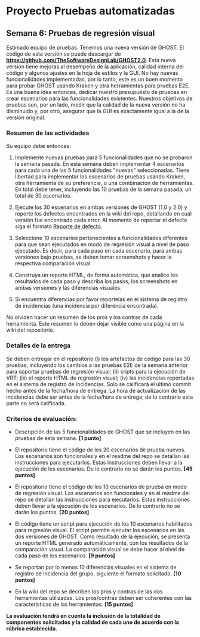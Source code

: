 
# Proyecto Pruebas automatizadas

## Semana  6: Pruebas de regresión visual

Estimado equipo de pruebas. Tenemos una nueva versión de GHOST. El código de esta versión se puede descargar de **https://github.com/TheSoftwareDesignLab/GHOST2.0**. Esta nueva versión tiene mejoras al desempeño de la aplicación, calidad interna del código y algunos ajustes en la hoja de estilos y la GUI. No hay nuevas funcionalidades implementadas, por lo tanto, este es un buen momento para probar GHOST usando Kraken y otra herramientas para pruebas E2E. Es una buena  idea  entonces, dedicar nuestro presupuesto de pruebas en crear escenarios para las funcionalidades existentes. Nuestros objetivos de pruebas son, por un lado, medir que la calidad de la nueva versión no ha disminuido y, por otro, asegurar que la GUI es exactamente igual a la de la versión original.

### Resumen de las actividades

Su equipo debe entonces:

1. Implemente nuevas pruebas para 5 funcionalidades que no se probaron la semana pasada. En esta semana deben implementar 4 escenarios para cada una de las 5 funcionalidades "nuevas" seleccionadas. Tiene libertad para implementar los escenarios de pruebas usando Kraken, otra herramienta de su preferencia, o una combinación de herramientas. En total debe tener, incluyendo  las 10 pruebas de la semana pasada, un total de 30 escenarios.

2. Ejecute los 30 escenarios en ambas versiones de GHOST (1.0  y 2.0) y reporte los defectos encontrados en la wiki del repo, detallando en cuál versión fue encontrado cada error. Al momento de reportar el defecto siga el formato [Reporte de defecto](https://thesoftwaredesignlab.github.io/AutTestingCourseraBook/templates/reporte-defecto.docx).

3. Seleccione 10 escenarios pertenecientes a funcionalidades diferentes para que sean ejecutados en modo de regresión visual a nivel de paso ejecutado. Es decir, para cada paso en cada escenario, para ambas versiones bajo pruebas, se deben tomar screenshots y hacer la respectiva comparación visual.

4. Construya un reporte HTML, de forma automática, que analice los resultados de cada paso y describa los pasos, los screenshots en ambas versiones y las diferencias visuales.

5. Si encuentra diferencias por favor repórtelas en el sistema de registro de incidencias (una incidencia por diferencia encontrada).

 No olviden hacer un resumen de los pros y los contras de cada herramienta. Este resumen lo deben dejar visible como una página en la wiki del repositorio.

### Detalles de la entrega
Se deben entregar en el repositorio (i) los artefactos de código para las 30 pruebas, incluyendo los cambios  a las pruebas E2E de la semana anterior para soportar pruebas de regresión visual; (ii) sripts para la ejecución de VRT; (iii) el reporte HTML de regresión visual;  (iv) las incidencias reportadas en el sistema de registro de incidencias. Solo se calificará el último commit hecho antes de la fecha/hora de entrega. La hora de actualización de las incidencias debe ser antes de la fecha/hora de entrega; de lo contrario esta parte no será calificada.

### Criterios de evaluación:

- Descripción de las 5 funcionalidades de GHOST que se incluyen en las pruebas de esta semana. **[1 punto]**

- El repositorio tiene el código de los 20 escenarios de prueba nuevos. Los escenarios son funcionales y en el readme del repo se detallan las instrucciones para ejecutarlos. Estas instrucciones deben llevar a la ejecución de los escenarios. De lo contrario no se darán los puntos. **[45 puntos]**

- El repositorio tiene el código de los 10 escenarios de prueba en modo de regresión visual. Los escenarios son funcionales y en el readme del repo se detallan las instrucciones para ejecutarlos. Estas instrucciones deben llevar a la ejecución de los escenarios. De lo contrario no se darán los puntos.  **[20 puntos]**

- El código tiene un script para ejecución de los 10 escenarios habilitados para regresión visual. El script permite ejecutar los escenarios en las dos versiones de GHOST. Como resultado de la ejecución, se presenta un reporte HTML generado automáticamente, con los resultados de la comparación visual. La comparación visual se debe hacer al nivel de cada paso de los escenarios. **[9 puntos]**

- Se reportan por lo menos 10  diferencias  visuales en el sistema de registro de incidencia del grupo, siguiente el formato solicitado. **[10 puntos]**

- En la wiki del repo se decriben los pros y contras de las dos herramientas utilizadas.  Los pros/contras deben ser coherentes con las características de las herramientas. **[15 puntos]**


 **La evaluación tendrá en cuenta la inclusión de la totalidad de componentes solicitados y la calidad de cada uno de acuerdo con la rúbrica establecida.**
